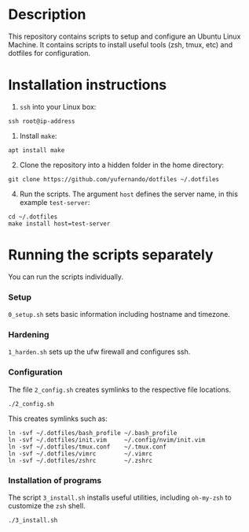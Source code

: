 # Description 

This repository contains scripts to setup and configure an Ubuntu Linux Machine. It
contains scripts to install useful tools (zsh, tmux, etc) and dotfiles for configuration.

# Installation instructions

1. `ssh` into your Linux box:

`ssh root@ip-address`

1. Install `make`:
```
apt install make
```

2. Clone the repository into a hidden folder in the home directory:

```
git clone https://github.com/yufernando/dotfiles ~/.dotfiles
```

4. Run the scripts. The argument `host` defines the server name, in this example `test-server`:

```
cd ~/.dotfiles
make install host=test-server
```

# Running the scripts separately

You can run the scripts individually.

### Setup

`0_setup.sh` sets basic information including hostname and timezone.

### Hardening

`1_harden.sh` sets up the ufw firewall and configures ssh.

### Configuration

The file `2_config.sh` creates symlinks to the respective file locations.
```
./2_config.sh
```

This creates symlinks such as:
```
ln -svf ~/.dotfiles/bash_profile ~/.bash_profile
ln -svf ~/.dotfiles/init.vim     ~/.config/nvim/init.vim
ln -svf ~/.dotfiles/tmux.conf    ~/.tmux.conf
ln -svf ~/.dotfiles/vimrc        ~/.vimrc
ln -svf ~/.dotfiles/zshrc        ~/.zshrc
```

### Installation of programs

The script `3_install.sh` installs useful utilities, including `oh-my-zsh` to customize the
`zsh` shell.

`./3_install.sh`

